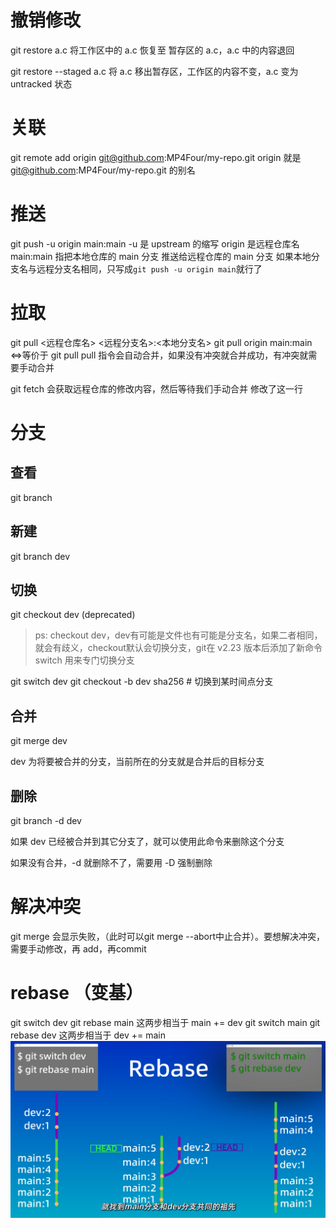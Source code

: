 # 撤销修改
git restore a.c
将工作区中的 a.c 恢复至 暂存区的 a.c，a.c 中的内容退回

git restore --staged a.c
将 a.c 移出暂存区，工作区的内容不变，a.c 变为 untracked 状态

# 关联
git remote add origin git@github.com:MP4Four/my-repo.git
origin 就是 git@github.com:MP4Four/my-repo.git 的别名

# 推送
git push -u origin main:main
-u 是 upstream 的缩写
origin 是远程仓库名
main:main 指把本地仓库的 main 分支 推送给远程仓库的 main 分支
如果本地分支名与远程分支名相同，只写成`git push -u origin main`就行了

# 拉取
git pull <远程仓库名> <远程分支名>:<本地分支名>
git pull origin main:main
<=>等价于
git pull
pull 指令会自动合并，如果没有冲突就合并成功，有冲突就需要手动合并

git fetch 会获取远程仓库的修改内容，然后等待我们手动合并
修改了这一行

# 分支
## 查看
git branch

## 新建
git branch dev

## 切换
git checkout dev  (deprecated)
>ps: checkout dev，dev有可能是文件也有可能是分支名，如果二者相同，就会有歧义，checkout默认会切换分支，git在 v2.23 版本后添加了新命令 switch 用来专门切换分支

git switch dev
git checkout -b dev sha256    # 切换到某时间点分支

## 合并
git merge dev

dev 为将要被合并的分支，当前所在的分支就是合并后的目标分支

## 删除
git branch -d dev

如果 dev 已经被合并到其它分支了，就可以使用此命令来删除这个分支

如果没有合并，-d 就删除不了，需要用 -D 强制删除

# 解决冲突
git merge 会显示失败，（此时可以git merge --abort中止合并）。要想解决冲突，需要手动修改，再 add，再commit

# rebase （变基）
git switch dev
git rebase main
这两步相当于 main += dev
git switch main
git rebase dev
这两步相当于 dev += main
![base说明](.\rebase.png)

